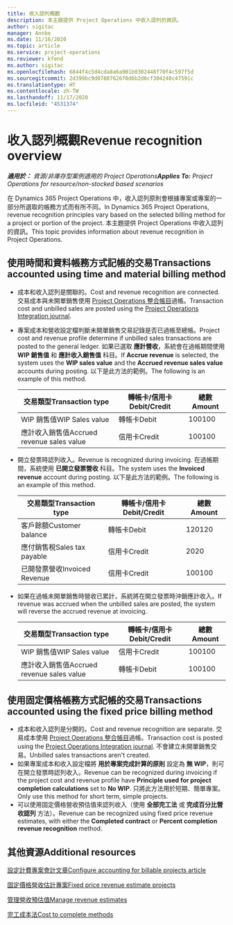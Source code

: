 ```yaml
---
title: 收入認列概觀
description: 本主題提供 Project Operations 中收入認列的資訊。
author: sigitac
manager: Annbe
ms.date: 11/16/2020
ms.topic: article
ms.service: project-operations
ms.reviewer: kfend
ms.author: sigitac
ms.openlocfilehash: 6844f4c5d4cda8a6a901b0302448f70f4c597f5d
ms.sourcegitcommit: 2d399bc9d07807626f0d6b2d0cf304240c47591c
ms.translationtype: HT
ms.contentlocale: zh-TW
ms.lasthandoff: 11/17/2020
ms.locfileid: "4531374"
---
```

# <a name="revenue-recognition-overview"></a><span data-ttu-id="f0086-103">收入認列概觀</span><span class="sxs-lookup"><span data-stu-id="f0086-103">Revenue recognition overview</span></span>

<span data-ttu-id="f0086-104">_**適用於：** 資源/非庫存型案例適用的 Project Operations_</span><span class="sxs-lookup"><span data-stu-id="f0086-104">_**Applies To:** Project Operations for resource/non-stocked based scenarios_</span></span>

<span data-ttu-id="f0086-105">在 Dynamics 365 Project Operations 中，收入認列原則會根據專案或專案的一部分所選取的帳務方式而有所不同。</span><span class="sxs-lookup"><span data-stu-id="f0086-105">In Dynamics 365 Project Operations, revenue recognition principles vary based on the selected billing method for a project or portion of the project.</span></span> <span data-ttu-id="f0086-106">本主題提供 Project Operations 中收入認列的資訊。</span><span class="sxs-lookup"><span data-stu-id="f0086-106">This topic provides information about revenue recognition in Project Operations.</span></span>

## <a name="transactions-accounted-using-time-and-material-billing-method"></a><span data-ttu-id="f0086-107">使用時間和資料帳務方式記帳的交易</span><span class="sxs-lookup"><span data-stu-id="f0086-107">Transactions accounted using time and material billing method</span></span>

- <span data-ttu-id="f0086-108">成本和收入認列是關聯的。</span><span class="sxs-lookup"><span data-stu-id="f0086-108">Cost and revenue recognition are connected.</span></span> <span data-ttu-id="f0086-109">交易成本與未開單銷售使用 [Project Operations 整合帳目](../project-accounting/project-operations-integration-journal.md)過帳。</span><span class="sxs-lookup"><span data-stu-id="f0086-109">Transaction cost and unbilled sales are posted using the [Project Operations Integration journal](../project-accounting/project-operations-integration-journal.md).</span></span>
- <span data-ttu-id="f0086-110">專案成本和營收設定檔判斷未開單銷售交易記錄是否已過帳至總帳。</span><span class="sxs-lookup"><span data-stu-id="f0086-110">Project cost and revenue profile determine if unbilled sales transactions are posted to the general ledger.</span></span> <span data-ttu-id="f0086-111">如果已選取 **應計營收**，系統會在過帳期間使用 **WIP 銷售值** 和 **應計收入銷售值** 科目。</span><span class="sxs-lookup"><span data-stu-id="f0086-111">If **Accrue revenue** is selected, the system uses the **WIP sales value** and the **Accrued revenue sales value** accounts during posting.</span></span> <span data-ttu-id="f0086-112">以下是此方法的範例。</span><span class="sxs-lookup"><span data-stu-id="f0086-112">The following is an example of this method.</span></span>  

  | <span data-ttu-id="f0086-113">交易類型</span><span class="sxs-lookup"><span data-stu-id="f0086-113">Transaction type</span></span> | <span data-ttu-id="f0086-114">轉帳卡/信用卡</span><span class="sxs-lookup"><span data-stu-id="f0086-114">Debit/Credit</span></span> | <span data-ttu-id="f0086-115">總數</span><span class="sxs-lookup"><span data-stu-id="f0086-115">Amount</span></span> |
  | --- | --- | --- |
  | <span data-ttu-id="f0086-116">WIP 銷售值</span><span class="sxs-lookup"><span data-stu-id="f0086-116">WIP Sales value</span></span> | <span data-ttu-id="f0086-117">轉帳卡</span><span class="sxs-lookup"><span data-stu-id="f0086-117">Debit</span></span> | <span data-ttu-id="f0086-118">100</span><span class="sxs-lookup"><span data-stu-id="f0086-118">100</span></span> |
  | <span data-ttu-id="f0086-119">應計收入銷售值</span><span class="sxs-lookup"><span data-stu-id="f0086-119">Accrued revenue sales value</span></span> | <span data-ttu-id="f0086-120">信用卡</span><span class="sxs-lookup"><span data-stu-id="f0086-120">Credit</span></span> | <span data-ttu-id="f0086-121">100</span><span class="sxs-lookup"><span data-stu-id="f0086-121">100</span></span> |

- <span data-ttu-id="f0086-122">開立發票時認列收入。</span><span class="sxs-lookup"><span data-stu-id="f0086-122">Revenue is recognized during invoicing.</span></span> <span data-ttu-id="f0086-123">在過帳期間，系統使用 **已開立發票營收** 科目。</span><span class="sxs-lookup"><span data-stu-id="f0086-123">The system uses the **Invoiced revenue** account during posting.</span></span> <span data-ttu-id="f0086-124">以下是此方法的範例。</span><span class="sxs-lookup"><span data-stu-id="f0086-124">The following is an example of this method.</span></span>  

  | <span data-ttu-id="f0086-125">交易類型</span><span class="sxs-lookup"><span data-stu-id="f0086-125">Transaction type</span></span> | <span data-ttu-id="f0086-126">轉帳卡/信用卡</span><span class="sxs-lookup"><span data-stu-id="f0086-126">Debit/Credit</span></span> | <span data-ttu-id="f0086-127">總數</span><span class="sxs-lookup"><span data-stu-id="f0086-127">Amount</span></span> |
  | --- | --- | --- |
  | <span data-ttu-id="f0086-128">客戶餘額</span><span class="sxs-lookup"><span data-stu-id="f0086-128">Customer balance</span></span> | <span data-ttu-id="f0086-129">轉帳卡</span><span class="sxs-lookup"><span data-stu-id="f0086-129">Debit</span></span> | <span data-ttu-id="f0086-130">120</span><span class="sxs-lookup"><span data-stu-id="f0086-130">120</span></span> |
  | <span data-ttu-id="f0086-131">應付銷售稅</span><span class="sxs-lookup"><span data-stu-id="f0086-131">Sales tax payable</span></span> | <span data-ttu-id="f0086-132">信用卡</span><span class="sxs-lookup"><span data-stu-id="f0086-132">Credit</span></span> | <span data-ttu-id="f0086-133">20</span><span class="sxs-lookup"><span data-stu-id="f0086-133">20</span></span> |
  | <span data-ttu-id="f0086-134">已開發票營收</span><span class="sxs-lookup"><span data-stu-id="f0086-134">Invoiced Revenue</span></span> | <span data-ttu-id="f0086-135">信用卡</span><span class="sxs-lookup"><span data-stu-id="f0086-135">Credit</span></span> | <span data-ttu-id="f0086-136">100</span><span class="sxs-lookup"><span data-stu-id="f0086-136">100</span></span> |

- <span data-ttu-id="f0086-137">如果在過帳未開單銷售時營收已累計，系統將在開立發票時沖銷應計收入。</span><span class="sxs-lookup"><span data-stu-id="f0086-137">If revenue was accrued when the unbilled sales are posted, the system will reverse the accrued revenue at invoicing.</span></span>

  | <span data-ttu-id="f0086-138">交易類型</span><span class="sxs-lookup"><span data-stu-id="f0086-138">Transaction type</span></span> | <span data-ttu-id="f0086-139">轉帳卡/信用卡</span><span class="sxs-lookup"><span data-stu-id="f0086-139">Debit/Credit</span></span> | <span data-ttu-id="f0086-140">總數</span><span class="sxs-lookup"><span data-stu-id="f0086-140">Amount</span></span> |
  | --- | --- | --- |
  | <span data-ttu-id="f0086-141">WIP 銷售值</span><span class="sxs-lookup"><span data-stu-id="f0086-141">WIP Sales value</span></span> | <span data-ttu-id="f0086-142">信用卡</span><span class="sxs-lookup"><span data-stu-id="f0086-142">Credit</span></span> | <span data-ttu-id="f0086-143">100</span><span class="sxs-lookup"><span data-stu-id="f0086-143">100</span></span> |
  | <span data-ttu-id="f0086-144">應計收入銷售值</span><span class="sxs-lookup"><span data-stu-id="f0086-144">Accrued revenue sales value</span></span> | <span data-ttu-id="f0086-145">轉帳卡</span><span class="sxs-lookup"><span data-stu-id="f0086-145">Debit</span></span> | <span data-ttu-id="f0086-146">100</span><span class="sxs-lookup"><span data-stu-id="f0086-146">100</span></span> |

## <a name="transactions-accounted-using-the-fixed-price-billing-method"></a><span data-ttu-id="f0086-147">使用固定價格帳務方式記帳的交易</span><span class="sxs-lookup"><span data-stu-id="f0086-147">Transactions accounted using the fixed price billing method</span></span>

- <span data-ttu-id="f0086-148">成本和收入認列是分開的。</span><span class="sxs-lookup"><span data-stu-id="f0086-148">Cost and revenue recognition are separate.</span></span> <span data-ttu-id="f0086-149">交易成本使用 [Project Operations 整合帳目](../project-accounting/project-operations-integration-journal.md)過帳。</span><span class="sxs-lookup"><span data-stu-id="f0086-149">Transaction cost is posted using the [Project Operations Integration journal](../project-accounting/project-operations-integration-journal.md).</span></span> <span data-ttu-id="f0086-150">不會建立未開單銷售交易。</span><span class="sxs-lookup"><span data-stu-id="f0086-150">Unbilled sales transactions aren't created.</span></span>
- <span data-ttu-id="f0086-151">如果專案成本和收入設定檔將 **用於專案完成計算的原則** 設定為 **無 WIP**，則可在開立發票時認列收入。</span><span class="sxs-lookup"><span data-stu-id="f0086-151">Revenue can be recognized during invoicing if the project cost and revenue profile have **Principle used for project completion calculations** set to **No WIP**.</span></span> <span data-ttu-id="f0086-152">只將此方法用於短期、簡單專案。</span><span class="sxs-lookup"><span data-stu-id="f0086-152">Only use this method for short term, simple projects.</span></span>
- <span data-ttu-id="f0086-153">可以使用固定價格營收預估值來認列收入（使用 **全部完工法** 或 **完成百分比營收認列** 方法）。</span><span class="sxs-lookup"><span data-stu-id="f0086-153">Revenue can be recognized using fixed price revenue estimates, with either the **Completed contract** or **Percent completion revenue recognition** method.</span></span>

## <a name="additional-resources"></a><span data-ttu-id="f0086-154">其他資源</span><span class="sxs-lookup"><span data-stu-id="f0086-154">Additional resources</span></span>
[<span data-ttu-id="f0086-155">設定計費專案會計文章</span><span class="sxs-lookup"><span data-stu-id="f0086-155">Configure accounting for billable projects article</span></span>](../project-accounting/configure-accounting-billable-projects.md)

[<span data-ttu-id="f0086-156">固定價格營收估計專案</span><span class="sxs-lookup"><span data-stu-id="f0086-156">Fixed price revenue estimate projects</span></span>](rev-rec-percentage-completion-method.md)

[<span data-ttu-id="f0086-157">管理營收預估值</span><span class="sxs-lookup"><span data-stu-id="f0086-157">Manage revenue estimates</span></span>](rev-rec-completed-contract-method.md)

[<span data-ttu-id="f0086-158">完工成本法</span><span class="sxs-lookup"><span data-stu-id="f0086-158">Cost to complete methods</span></span>](cost-complete-methods.md)
